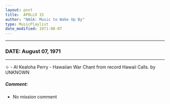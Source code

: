 ```yaml
---
layout: post
title:  APOLLO 15
author: "NASA: Music to Wake Up By"
type: MusicPlaylist
date_modified: 1971-08-07
---
```


----
### DATE: August 07, 1971
----
⊹ - Al Kealoha Perry - Hawaiian War Chant from record Hawaii Calls. by UNKNOWN

##### Comment:
* No mission comment
